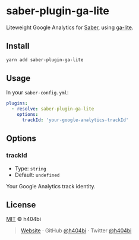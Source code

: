 # saber-plugin-ga-lite

Liteweight Google Analytics for [Saber](https://saber.land/), using [ga-lite](https://github.com/jehna/ga-lite).

## Install

```bash
yarn add saber-plugin-ga-lite
```

## Usage

In your `saber-config.yml`:

```yml
plugins:
  - resolve: saber-plugin-ga-lite
    options:
      trackId: 'your-google-analytics-trackId'
```

## Options

### trackId

- Type: `string`
- Default: `undefined`

Your Google Analytics track identity.


## License

[MIT](LICENSE) © h404bi

> [Website](https://www.h404bi.com) · GitHub [@h404bi](https://github.com/h404bi) · Twitter [@h404bi](https://twitter.com/h404bi)
